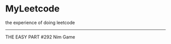 # MyLeetcode
the experience of doing leetcode
**************************
THE EASY PART
#292 Nim Game

